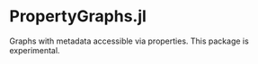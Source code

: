 
# PropertyGraphs.jl

Graphs with metadata accessible via properties. This package is experimental.
